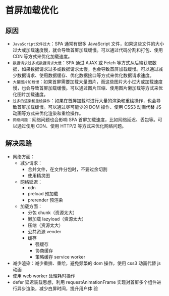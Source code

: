 # 首屏加载优化

## 原因

- `JavaScript文件过大`：SPA 通常有很多 JavaScript 文件，如果这些文件的大小过大或加载速度慢，就会导致首屏加载缓慢。可以通过代码分割和打包、使用 CDN 等方式来优化加载速度。
- `数据请求过多或数据请求太慢`：SPA 通过 AJAX 或 Fetch 等方式从后端获取数据，如果数据请求过多或数据请求太慢，也会导致首屏加载缓慢。可以通过减少数据请求、使用数据缓存、优化数据接口等方式来优化数据请求速度。
- `大量图片加载慢`：如果首屏需要加载大量图片，而这些图片大小过大或加载速度慢，也会导致首屏加载缓慢。可以通过图片压缩、使用图片懒加载等方式来优化图片加载速度。
- `过多的渲染和重绘操作`：如果在首屏加载时进行大量的渲染和重绘操作，也会导致首屏加载缓慢。可以通过尽可能少的 DOM 操作、使用 CSS3 动画代替 JS 动画等方式来优化渲染和重绘操作。
- `网络问题`：网络问题也会影响 SPA 首屏加载速度，比如网络延迟、丢包等。可以通过使用 CDN、使用 HTTP/2 等方式来优化网络问题。

## 解决思路

- 网络方面：
  - 减少请求：
    - 合并文件，在文件分包时，不要过余切割
    - 使用精灵图
  - 网络延迟：
    - cdn
    - preload 预加载
    - prerender 预渲染
  - 加载方面：
    - 分包 chunk（资源太大）
    - 懒加载 lazyload（资源太大）
    - 压缩（资源太大）
    - 公共资源 vender
    - 缓存
      - 强缓存
      - 协商缓存
      - 策略缓存 service worker
- 减少渲染：减少重排、重绘，避免频繁的 dom 操作，使用 css3 动画代替 js 动画
- 使用 web worker 处理耗时操作
- defer 延迟装载思想，利用 requestAnimationFrame 实现对首屏多个组件进行异步渲染，减少白屏时间，提升用户体
  验
